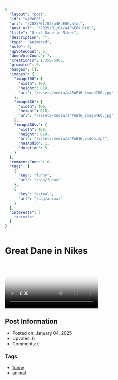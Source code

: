 ```yaml
---
{
  "layout": "post",
  "id": "a4PoE86",
  "url": "/2025/01/04/a4PoE86.html",
  "post_url": "/2025/01/04/a4PoE86.html",
  "title": "Great Dane in Nikes",
  "description": "",
  "type": "Animated",
  "nsfw": 0,
  "upVoteCount": 6,
  "downVoteCount": 7,
  "creationTs": 1735975403,
  "promoted": 0,
  "badges": [],
  "images": {
    "image700": {
      "width": 460,
      "height": 818,
      "url": "/assets/media/a4PoE86_image700.jpg"
    },
    "image460": {
      "width": 460,
      "height": 818,
      "url": "/assets/media/a4PoE86_image460.jpg"
    },
    "image460sv": {
      "width": 460,
      "height": 818,
      "url": "/assets/media/a4PoE86_video.mp4",
      "hasAudio": 1,
      "duration": 5
    }
  },
  "commentsCount": 0,
  "tags": [
    {
      "key": "funny",
      "url": "/tag/funny"
    },
    {
      "key": "animal",
      "url": "/tag/animal"
    }
  ],
  "interests": [
    "animals"
  ]
}
---
```


# Great Dane in Nikes

<video controls playsinline loop poster="/assets/media/a4PoE86_image460.jpg">
  <source src="/assets/media/a4PoE86_video.mp4" type="video/mp4">
  Your browser does not support the video tag.
</video>

## Post Information

- Posted on: January 04, 2025
- Upvotes: 6
- Comments: 0

### Tags

- [funny](/tag/funny)
- [animal](/tag/animal)
